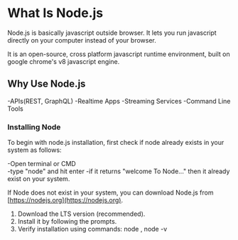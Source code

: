 # What Is Node.js

Node.js is basically javascript outside browser. It lets you run javascript directly on your computer instead of your browser.

It is an open-source, cross platform javascript runtime environment, built on google chrome's v8 javascript engine.

## Why Use Node.js

-APIs(REST, GraphQL)
-Realtime Apps
-Streaming Services
-Command Line Tools

### Installing Node

To begin with node.js installation, first check if node already exists in your system as follows:


-Open terminal or CMD  
-type "node" and hit enter
-if it returns "welcome To Node..." then it already exist on your system.

If Node does not exist in your system, you can download Node.js from [https://nodejs.org](https://nodejs.org).

1. Download the LTS version (recommended).
2. Install it by following the prompts.
3. Verify installation using commands: node , node -v
